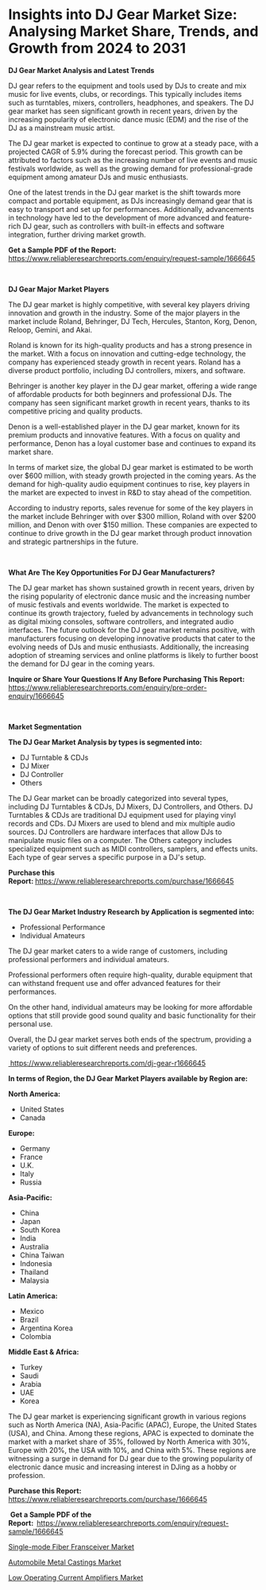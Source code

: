 <p><h1>Insights into DJ Gear Market Size: Analysing Market Share, Trends, and Growth from 2024 to 2031</h1></p><p><strong>DJ Gear Market Analysis and Latest Trends</strong></p>
<p><p>DJ gear refers to the equipment and tools used by DJs to create and mix music for live events, clubs, or recordings. This typically includes items such as turntables, mixers, controllers, headphones, and speakers. The DJ gear market has seen significant growth in recent years, driven by the increasing popularity of electronic dance music (EDM) and the rise of the DJ as a mainstream music artist.</p><p>The DJ gear market is expected to continue to grow at a steady pace, with a projected CAGR of 5.9% during the forecast period. This growth can be attributed to factors such as the increasing number of live events and music festivals worldwide, as well as the growing demand for professional-grade equipment among amateur DJs and music enthusiasts.</p><p>One of the latest trends in the DJ gear market is the shift towards more compact and portable equipment, as DJs increasingly demand gear that is easy to transport and set up for performances. Additionally, advancements in technology have led to the development of more advanced and feature-rich DJ gear, such as controllers with built-in effects and software integration, further driving market growth.</p></p>
<p><strong>Get a Sample PDF of the Report:&nbsp;</strong> <a href="https://www.reliableresearchreports.com/enquiry/request-sample/1666645">https://www.reliableresearchreports.com/enquiry/request-sample/1666645</a></p>
<p>&nbsp;</p>
<p><strong>DJ Gear Major Market Players</strong></p>
<p><p>The DJ gear market is highly competitive, with several key players driving innovation and growth in the industry. Some of the major players in the market include Roland, Behringer, DJ Tech, Hercules, Stanton, Korg, Denon, Reloop, Gemini, and Akai.</p><p>Roland is known for its high-quality products and has a strong presence in the market. With a focus on innovation and cutting-edge technology, the company has experienced steady growth in recent years. Roland has a diverse product portfolio, including DJ controllers, mixers, and software.</p><p>Behringer is another key player in the DJ gear market, offering a wide range of affordable products for both beginners and professional DJs. The company has seen significant market growth in recent years, thanks to its competitive pricing and quality products.</p><p>Denon is a well-established player in the DJ gear market, known for its premium products and innovative features. With a focus on quality and performance, Denon has a loyal customer base and continues to expand its market share.</p><p>In terms of market size, the global DJ gear market is estimated to be worth over $600 million, with steady growth projected in the coming years. As the demand for high-quality audio equipment continues to rise, key players in the market are expected to invest in R&D to stay ahead of the competition.</p><p>According to industry reports, sales revenue for some of the key players in the market include Behringer with over $300 million, Roland with over $200 million, and Denon with over $150 million. These companies are expected to continue to drive growth in the DJ gear market through product innovation and strategic partnerships in the future.</p></p>
<p>&nbsp;</p>
<p><strong>What Are The Key Opportunities For DJ Gear Manufacturers?</strong></p>
<p><p>The DJ gear market has shown sustained growth in recent years, driven by the rising popularity of electronic dance music and the increasing number of music festivals and events worldwide. The market is expected to continue its growth trajectory, fueled by advancements in technology such as digital mixing consoles, software controllers, and integrated audio interfaces. The future outlook for the DJ gear market remains positive, with manufacturers focusing on developing innovative products that cater to the evolving needs of DJs and music enthusiasts. Additionally, the increasing adoption of streaming services and online platforms is likely to further boost the demand for DJ gear in the coming years.</p></p>
<p><strong>Inquire or Share Your Questions If Any Before Purchasing This Report:</strong> <a href="https://www.reliableresearchreports.com/enquiry/pre-order-enquiry/1666645">https://www.reliableresearchreports.com/enquiry/pre-order-enquiry/1666645</a></p>
<p>&nbsp;</p>
<p><strong>Market Segmentation</strong></p>
<p><strong>The DJ Gear Market Analysis by types is segmented into:</strong></p>
<p><ul><li>DJ Turntable & CDJs</li><li>DJ Mixer</li><li>DJ Controller</li><li>Others</li></ul></p>
<p><p>The DJ Gear market can be broadly categorized into several types, including DJ Turntables & CDJs, DJ Mixers, DJ Controllers, and Others. DJ Turntables & CDJs are traditional DJ equipment used for playing vinyl records and CDs. DJ Mixers are used to blend and mix multiple audio sources. DJ Controllers are hardware interfaces that allow DJs to manipulate music files on a computer. The Others category includes specialized equipment such as MIDI controllers, samplers, and effects units. Each type of gear serves a specific purpose in a DJ's setup.</p></p>
<p><strong>Purchase this Report:&nbsp;</strong><a href="https://www.reliableresearchreports.com/purchase/1666645">https://www.reliableresearchreports.com/purchase/1666645</a></p>
<p>&nbsp;</p>
<p><strong>The DJ Gear Market Industry Research by Application is segmented into:</strong></p>
<p><ul><li>Professional Performance</li><li>Individual Amateurs</li></ul></p>
<p><p>The DJ gear market caters to a wide range of customers, including professional performers and individual amateurs. </p><p>Professional performers often require high-quality, durable equipment that can withstand frequent use and offer advanced features for their performances. </p><p>On the other hand, individual amateurs may be looking for more affordable options that still provide good sound quality and basic functionality for their personal use. </p><p>Overall, the DJ gear market serves both ends of the spectrum, providing a variety of options to suit different needs and preferences.</p></p>
<p><a href="https://www.reliableresearchreports.com/dj-gear-r1666645">&nbsp;https://www.reliableresearchreports.com/dj-gear-r1666645</a></p>
<p><strong>In terms of Region, the DJ Gear Market Players available by Region are:</strong></p>
<p>
    <p> <strong> North America: </strong>
        <ul>
            <li>United States</li>
            <li>Canada</li>
        </ul>
        </p> 
    <p> <strong> Europe: </strong>
        <ul>
            <li>Germany</li>
            <li>France</li>
            <li>U.K.</li>
            <li>Italy</li>
            <li>Russia</li>
        </ul>
        </p> 
    <p> <strong> Asia-Pacific: </strong>
        <ul>
            <li>China</li>
            <li>Japan</li>
            <li>South Korea</li>
            <li>India</li>
            <li>Australia</li>
            <li>China Taiwan</li>
            <li>Indonesia</li>
            <li>Thailand</li>
            <li>Malaysia</li>
        </ul>
        </p> 
    <p> <strong> Latin America: </strong>
        <ul>
            <li>Mexico</li>
            <li>Brazil</li>
            <li>Argentina Korea</li>
            <li>Colombia</li>
        </ul>
        </p> 
    <p> <strong> Middle East & Africa: </strong>
        <ul>
            <li>Turkey</li>
            <li>Saudi</li>
            <li>Arabia</li>
            <li>UAE</li>
            <li>Korea</li>
        </ul>
    </p>
    </p>
<p><p>The DJ gear market is experiencing significant growth in various regions such as North America (NA), Asia-Pacific (APAC), Europe, the United States (USA), and China. Among these regions, APAC is expected to dominate the market with a market share of 35%, followed by North America with 30%, Europe with 20%, the USA with 10%, and China with 5%. These regions are witnessing a surge in demand for DJ gear due to the growing popularity of electronic dance music and increasing interest in DJing as a hobby or profession.</p></p>
<p><strong>Purchase this Report: </strong><a href="https://www.reliableresearchreports.com/purchase/1666645">https://www.reliableresearchreports.com/purchase/1666645</a></p>
<p>&nbsp;<strong>Get a Sample PDF of the Report:&nbsp;&nbsp;</strong><a href="https://www.reliableresearchreports.com/enquiry/request-sample/1666645">https://www.reliableresearchreports.com/enquiry/request-sample/1666645</a></p>
<p><strong></strong></p>
<p><p><a href="https://www.linkedin.com/pulse/global-single-mode-fiber-fransceiver-market-size-amp-share-analysis-q9kaf?trackingId=jGkyjfVFIaMXciarCB7V8A%3D%3D">Single-mode Fiber Fransceiver Market</a></p><p><a href="https://www.linkedin.com/pulse/automobile-metal-castings-market-share-amp-analysis-growth-3atbf?trackingId=XLMFZCajr7aPSIljXl8arg%3D%3D">Automobile Metal Castings Market</a></p><p><a href="https://www.linkedin.com/pulse/low-operating-current-amplifiers-market-trends-analysis-opportunities-vjpcf?trackingId=G00AFkPpCbz4fhBQ6PwwKw%3D%3D">Low Operating Current Amplifiers Market</a></p></p>